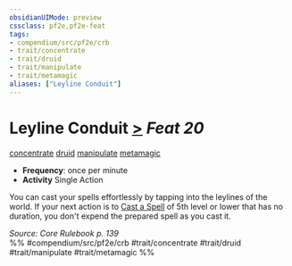 ```yaml
---
obsidianUIMode: preview
cssclass: pf2e,pf2e-feat
tags:
- compendium/src/pf2e/crb
- trait/concentrate
- trait/druid
- trait/manipulate
- trait/metamagic
aliases: ["Leyline Conduit"]
---
```

# Leyline Conduit  [>](../../Rules/core-rulebook/chapter-9-playing-the-game.md#Actions "Single Action") *Feat 20*  
[concentrate](../../Rules/traits/concentrate.md)  [druid](../../Rules/traits/druid.md)  [manipulate](../../Rules/traits/manipulate.md)  [metamagic](../../Rules/traits/metamagic.md)  

- **Frequency**: once per minute
- **Activity** Single Action

You can cast your spells effortlessly by tapping into the leylines of the world. If your next action is to [Cast a Spell](../../Rules/actions/cast-a-spell.md) of 5th level or lower that has no duration, you don't expend the prepared spell as you cast it.

*Source: Core Rulebook p. 139*  
%% #compendium/src/pf2e/crb #trait/concentrate #trait/druid #trait/manipulate #trait/metamagic %%